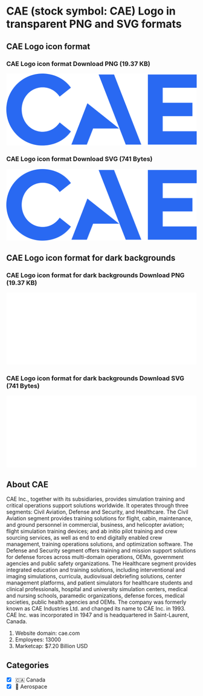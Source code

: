 # CAE (stock symbol: CAE) Logo in transparent PNG and SVG formats

## CAE Logo icon format

### CAE Logo icon format Download PNG (19.37 KB)

![CAE Logo icon format Download PNG (19.37 KB)](/img/orig/CAE-7941f849.png)

### CAE Logo icon format Download SVG (741 Bytes)

![CAE Logo icon format Download SVG (741 Bytes)](/img/orig/CAE-d1a4d0da.svg)

## CAE Logo icon format for dark backgrounds

### CAE Logo icon format for dark backgrounds Download PNG (19.37 KB)

![CAE Logo icon format for dark backgrounds Download PNG (19.37 KB)](/img/orig/CAE.D-c04dd10f.png)

### CAE Logo icon format for dark backgrounds Download SVG (741 Bytes)

![CAE Logo icon format for dark backgrounds Download SVG (741 Bytes)](/img/orig/CAE.D-40fa583e.svg)

## About CAE

CAE Inc., together with its subsidiaries, provides simulation training and critical operations support solutions worldwide. It operates through three segments: Civil Aviation, Defense and Security, and Healthcare. The Civil Aviation segment provides training solutions for flight, cabin, maintenance, and ground personnel in commercial, business, and helicopter aviation; flight simulation training devices; and ab initio pilot training and crew sourcing services, as well as end to end digitally enabled crew management, training operations solutions, and optimization software. The Defense and Security segment offers training and mission support solutions for defense forces across multi-domain operations, OEMs, government agencies and public safety organizations. The Healthcare segment provides integrated education and training solutions, including interventional and imaging simulations, curricula, audiovisual debriefing solutions, center management platforms, and patient simulators for healthcare students and clinical professionals, hospital and university simulation centers, medical and nursing schools, paramedic organizations, defense forces, medical societies, public health agencies and OEMs. The company was formerly known as CAE Industries Ltd. and changed its name to CAE Inc. in 1993. CAE Inc. was incorporated in 1947 and is headquartered in Saint-Laurent, Canada.

1. Website domain: cae.com
2. Employees: 13000
3. Marketcap: $7.20 Billion USD


## Categories
- [x] 🇨🇦 Canada
- [x] 🚀 Aerospace
